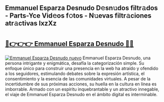 ## Emmanuel Esparza Desnudo D𝚎sn𝚞dos filtr𝚊dos - Parts-Yce Vid𝚎os f𝚘tos - N𝚞evas filtr𝚊ciones atr𝚊ctivas IxzXz

# <h2><a href="http://mb0luu.tromn.icu/?c=Emmanuel+Esparza+Desnudo">🔗👉👉👉 Emmanuel Esparza Desnudo 🔗🔗</a></h2>

[![Emmanuel Esparza Desnudo nuevo](https://i.imgur.com/pEAQMta.gif)](http://mb0luu.tromn.icu/?c=Emmanuel+Esparza+Desnudo)
Emmanuel Esparza Desnudo, una persona intrigante y enigmática, desafía la categorización simple. Su enfoque único para construir una presencia en la web ha atraído y ofendido a los seguidores, estimulando debates sobre la expresión artística, el consentimiento y la esencia de las comunidades virtuales. A pesar de la incertidumbre de sus próximas acciones, su huella en la cultura en línea es imborrable. Armado con un espíritu inquebrantable y un atractivo innegable, el viaje de Emmanuel Esparza Desnudo en el ámbito digital es interminable.
